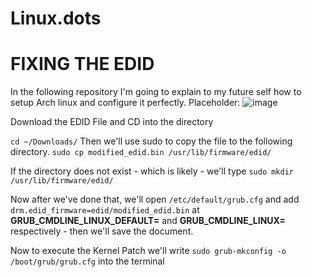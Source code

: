 # Linux.dots
# FIXING THE EDID



In the following repository I'm going to explain to my future self how to setup Arch linux and configure it perfectly.
Placeholder:
![image](https://github.com/martinjrrr/Linux.dots/assets/91160845/9085edc8-8a07-46fd-9cf8-0c71aa05d8d5)

Download the EDID File and CD into the directory

`cd ~/Downloads/`
Then we'll use sudo to copy the file to the following directory.
`sudo cp modified_edid.bin /usr/lib/firmware/edid/`

If the directory does not exist - which is likely - we'll type `sudo mkdir /usr/lib/firmware/edid/`

Now after we've done that, we'll open `/etc/default/grub.cfg` and add `drm.edid_firmware=edid/modified_edid.bin` 
at **GRUB_CMDLINE_LINUX_DEFAULT=** and **GRUB_CMDLINE_LINUX=** respectively - then we'll save the document.

Now to execute the Kernel Patch we'll write `sudo grub-mkconfig -o /boot/grub/grub.cfg` into the terminal
